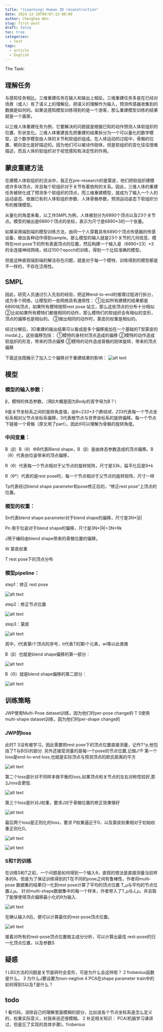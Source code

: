 ```yaml
---
title: "(Learning) Human 3D reconstruction"
date: 2024-12-10T00:07:13-08:00
author: Chenghao Wen
slug: first-post
draft: false
toc: true
categories:
  - test
tags:
  - article
  - English
---
```



The Task:
## 理解任务
与感知任务相比，三维重建任务在输入和输出上相反。三维重建任务多是在已经对场景（或人）有了语义上的理解后，把语义的理解作为输入，预测传感器收集到的数据是如何的。如果说感知模型训练得到的是一个游客，那么重建模型训练的结果就是一个画家。

以三维人体重建任务为例，它要解决的问题就是根据已知的动作预测人体软组织的位置、形状变化。三维人体重建首先把重建的结果拆分为一个可以量化的数学模型，这个数学模型由人体的关节和软组织组成。在人体运动的过程中，骨骼的位置、朝向变化是好描述的。因为他们可以被诗作刚体，但是软组织的变化往往很难描述，而且人体的软组织对于视觉感知有决定性的作用。

## 蒙皮重建方法
在建模人体软组织的流派中，我正在pre-research的是蒙皮，他们把软组织建模成许多块顶点，并且每个软组织对于关节有着依附的关系。因此，三维人体的重建任务被转化成了预测多个软组织的顶点，而三维重建模型，就成为了输入一个人的运动姿态、依据已有的人体软组织参数、人体骨骼参数，预测运动姿态下软组织分布的推理模型。

从量化的角度来看，以工作SMPL为例，人体被划分为6890个顶点以及23个关节点。模型的输出是6890个顶点的坐标，表示为尺寸是6890*3的一个张量。

如果采用端到端的模型训练方法，由同一个人穿戴具有6890个顶点传感器的传感设备，做出各种动作得到sample。那么模型的输入就是23个关节的几何信息、模特在rest pose下的所有表面顶点的位置，然后构建一个输入是（6890+23）*3的全连接神经网络，经过100个epoch的训练，得到一个比较准确的模型。

但是这种直观端到端的解法存在问题，就是对于每一个模特，训练得到的模型都是不一样的，不存在泛用性。

## SMPL
因此，研究人员通过引入先验的经验，把这种end-to-end的推理过程进行拆分，成为多个网络，让模型的一些网络具有通用性：
①比如所有建模的结果都是6890块顶点，如果所有模特按照rest pose 站立，那么这些顶点的分布十分相似
②比如如果所有模特们都做相同的动作，那么模特们的软组织会有相似的变形，顶点的偏移也是相似的。
③做出相同的动作时，蒙皮的权重是相似的。

经过分解后，3D重建的输出结果可以看成是多个偏移施加在一个基础的T型蒙皮的modal上。这些偏移包括：
①模特的身材对顶点造成的偏移
②模特的动作造成软组织的形变，带来的顶点偏移
③模特的动作造成骨骼的刚体旋转，带来的顶点偏移

下面这张图展示了加入三个偏移对于重建结果的影响：
![alt text](image-12.png)
<!-- <figure style="text-align: center;">
    <img src="static\researchimages\Breakdownthemodel.png" alt="Pic demonstrate offset" style="width: 400px; height: 240px;">
    <figcaption>Pic Demonstrate Offset</figcaption>
    <figcaption style="font-size: 5px;">Pictrue from SMPL Paper</figcaption>
</figure> -->

## 模型
### 模型的输入参数：

β，模特的体态参数，（用β大概是因为Body的首字母为B？）

θ是关节坐标系之间的旋转角差值，由θ=23*3+3个数组成，23*3代表每一个节点坐标系相对父节点坐标系偏移，3代表根节点与世界坐标系的旋转偏移。每一个节点下链接一个骨骼（原文用了part）。因此θ可以理解为骨骼的旋转角度。

### 中间变量：

B（β）B（θ）中B代表Blend shape，B（β）是由体态参数造成的顶点偏移。B（θ）代表由位姿带来的顶点偏移，

R（θ）代表每一个节点相对于父节点的旋转矩阵，尺寸是3*3*k，扁平化后是9*k

R（θ*）代表的是rest pose时，每一个节点相对于父节点的旋转矩阵，尺寸一样

Tp代表经过blend shape parameter和pose修正后的，“修正rest pose”上顶点的位置。

### 模型的权重：

Sn代表blend shape parameter对于blend shape的偏移，尺寸是3N*|β|

Pn 用于位姿对于blend shape的偏移，尺寸是3N*|R|=3N*9k

J用于编码由blend shape带来的骨骼位置的偏移。

W 蒙皮权重

T rest pose下的顶点分布


### 模型pipeline：

step1：修正 rest pose

![alt text](image.png)

step2：修正节点位置

![alt text](image-1.png)

step3：蒙皮

![alt text](image-2.png)

其中，i代表第i个顶点的序号，ti代表T的第i个元素，wi等以此类推

B（β）也就是blend shape偏移的第一部分：

![alt text](image-3.png)

B（Θ）就是blend shape偏移的第二部分：

![alt text](image-4.png)

## 训练策略
JWP使用Multi-Pose dataset训练，因为他们时per-pose change的
T S使用multi-shape dataset训练，因为他们时per-shape change的

### JWP的loss
此时T S没有被学习，因此需要把rest pose下的顶点位置直接测量，记作T^p,他包括了T与B(S)的部分.
另外还接受测量的是每一个pose的节点位置,记做J^P
第一个loss是end-to-end loss,也就是实际顶点与预测顶点的欧氏距离的平方

![alt text](image-5.png)

第二个loss是针对不同样本做平衡的loss,如果顶点和关节点的左右对称性较好,那么loss会更低.

![alt text](image-6.png)

第三个loss是针对J权重，要求J对于骨骼位置的修正效果够好

![alt text](image-7.png)

最后两个loss是正则化的loss，要求 P权重逼近于0，以及蒙皮权重相对于初始权重正则化0。

![alt text](image-8.png)

![alt text](image-9.png)

### S和T的训练

在训练S和T之前，一个问题是如何得到一个输入θ，直观的想法是直接测量当前样本的θ。但是为了保证训练得到的T在不同的pose之间有鲁棒性，作者将multi-pose 数据集的结果归一化到rest pose计算了平均的顶点位置 T_μ与平均的节点位置J_μ。
针对multi-shape数据集中的每一个样本，作者带入了T_μ与J_μ，并且取了能够使得顶点偏移最小化的θ为输入.

![alt text](image-10.png)

在确认输入θ后，便可以计算最优的rest-pose顶点位置。

![alt text](image-11.png)

接着对所有的rest-pose顶点位置做主成分分析，可以计算出最佳 rest-pose的归一化顶点位置，以及参数S

## 疑惑
1 LBS方法的问题是关节旋转时会变形，可是为什么会这样呢？
2 frobenius函数是什么。
3 为什么J要设置为non-negtive
4 PCA在shape parameter train中的如何得到S以及T是什么？

## todo
1 看代码，消除自己的理解里面模糊的部分，比如说各个节点坐标系是怎么定义的，权重实际意义，对我来说还很模糊。
2 补足相关知识： PCA(机器学习课讲过，但是忘了实现的具体步骤)，frobenius

